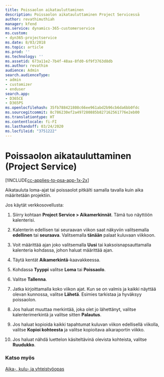 ```yaml
---
title: Poissaolon aikatauluttaminen
description: Poissaolon aikatauluttaminen Project Servicessä
author: revathimuthiah
manager: kfend
ms.service: dynamics-365-customerservice
ms.custom:
- dyn365-projectservice
ms.date: 8/03/2018
ms.topic: article
ms.prod: ''
ms.technology: ''
ms.assetid: 673a11e2-7b4f-48aa-8fd0-6f9f3763d8db
ms.author: revathim
audience: Admin
search.audienceType:
- admin
- customizer
- enduser
search.app:
- D365CE
- D365PS
ms.openlocfilehash: 35fb788421808c66ee961abd2b96cb6da6bb0fdc
ms.sourcegitcommit: 8c786230ef2a497280885b827162561776e2eb00
ms.translationtype: HT
ms.contentlocale: fi-FI
ms.lasthandoff: 03/24/2020
ms.locfileid: "3751222"
---
```

# <a name="schedule-time-off-project-service"></a>Poissaolon aikatauluttaminen (Project Service)

[!INCLUDE[cc-applies-to-psa-app-1x-2x](../includes/cc-applies-to-psa-app-1x-2x.md)]

Aikatauluta loma-ajat tai poissaolot pitkälti samalla tavalla kuin aika määritetään projektiin.  
  
 Jos käytät verkkosovellusta:  
  
1.  Siirry kohtaan **Project Service > Aikamerkinnät**. Tämä tuo näyttöön kalenterisi.  
  
2.  Kalenterin edellisen tai seuraavan viikon saat näkyviin valitsemalla **edellinen** tai **seuraava**. Valitsemalla **tänään** palaat kuluvaan viikkoon.  
  
3.  Voit määrittää ajan joko valitsemalla **Uusi** tai kaksoisnapsauttamalla kalenteria kohdassa, johon haluat määrittää ajan.  
  
4.  Täytä kentät **Aikamerkintä**-kaavakkeessa.  
  
5.  Kohdassa **Tyyppi** valitse **Loma** tai **Poissaolo**.  
  
6.  Valitse **Tallenna**.  
  
7.  Jatka kirjoittamalla koko viikon ajat. Kun se on valmis ja kaikki näyttää olevan kunnossa, valitse **Lähetä**. Esimies tarkistaa ja hyväksyy poissaolon.  
  
8.  Jos haluat muuttaa merkintää, joka olet jo lähettänyt, valitse kalenterimerkintä ja valitse sitten **Palautus**.  
  
9. Jos haluat kopioida kaikki tapahtumat kuluvan viikon edellisellä viikolla, valitse **Kopioi kohteesta** ja valitse kopioitava aikaraportin viikko.  
  
10. Jos haluat nähdä luettelon käsiteltävinä olevista kohteista, valitse **Ruudukko**.  
  
### <a name="see-also"></a>Katso myös  
 [Aika-, kulu- ja yhteistyöopas](../project-service/time-expense-collaboration-guide.md)
